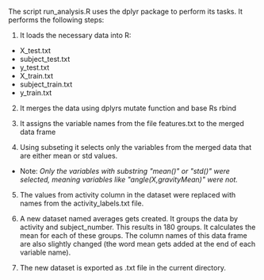 The script run_analysis.R uses the dplyr package to perform its tasks.
It performs the following steps:

1. It loads the necessary data into R:
  * X_test.txt
  * subject_test.txt
  * y_test.txt
  * X_train.txt
  * subject_train.txt
  * y_train.txt

2. It merges the data using dplyrs mutate function and base Rs rbind

3. It assigns the variable names from the file features.txt to the merged data frame

4. Using subseting it selects only the variables from the merged data that are either mean or std values.
  * Note: _Only the variables with substring "mean()" or "std()" were selected, meaning variables like "angle(X,gravityMean)" were not._

5. The values from activity column in the dataset were replaced with names from the activity_labels.txt file.

6. A new dataset named averages gets created. It groups the data by activity and subject_number. This results in 180 groups.
It calculates the mean for each of these groups. The column names of this data frame are also slightly changed (the word mean gets
added at the end of each variable name).

7. The new dataset is exported as .txt file in the current directory.
